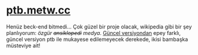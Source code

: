 # [ptb.metw.cc](https://ptb.metw.cc)

Henüz beck-end bitmedi... Çok güzel bir proje olacak, wikipedia gibi bir şey planlıyorum: *özgür  ~~ansiklopedi~~ medya*.
[Güncel versiyondan](https://www.metw.cc) epey farklı, güncel versiyon ptb ile mukayese edilemeyecek derekede, ikisi bambaşka müsteviye ait!
